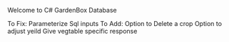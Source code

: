 
Welcome to C# GardenBox Database

To Fix:
    Parameterize Sql inputs
To Add:
    Option to Delete a crop
    Option to adjust yeild
    Give vegtable specific response